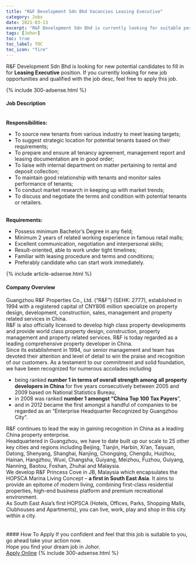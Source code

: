 ```yaml
---
title: "R&F Development Sdn Bhd Vacancies Leasing Executive" 
category: Jobs 
date: 2021-03-13 
excerpt: "R&F Development Sdn Bhd is currently looking for suitable person to fill in the Leasing Executive which based in Johor" 
tags: [Johor] 
toc: true 
toc_label: TOC 
toc_icon: "fire" 
--- 
```


<p>R&F Development Sdn Bhd is looking for new potential candidates to fill in for <b>Leasing Executive</b> position. If you currently looking for new job opportunities and qualified with the job desc, feel free to apply this job.
</p>{% include 300-adsense.html %} 
<div><div><h4>Job Description</h4></div><div><div><span><div><div><div><br><strong>Responsibilities:</strong></div><ul><li>To source new tenants from various industry to meet leasing targets;</li><li>To suggest strategic location for potential tenants based on their requirements;</li><li>To prepare and ensure all tenancy agreement, management report and leasing documentation are in good order;</li><li>To liaise with internal department on matter pertaining to rental and deposit collection;</li><li>To maintain good relationship with tenants and monitor sales performance of tenants;</li><li>To conduct market research in keeping up with market trends;</li><li>To discuss and negotiate the terms and condition with potential tenants or retailers.</li></ul><div><br><strong>Requirements:</strong></div><ul><li>Possess minimum Bachelor&#8217;s Degree in any field;</li><li>Minimum 2 years of related working experience in famous retail malls;</li><li>Excellent communication, negotiation and interpersonal skills;</li><li>Result-oriented, able to work under tight timelines;</li><li>Familiar with leasing procedure and terms and conditions;</li><li>Preferably candidate who can start work immediately.</li></ul></div></div></span></div></div></div> 
{% include article-adsense.html %} 
<div><div><h4>Company Overview</h4></div><div><div><span><div><div>
	Guangzhou R&amp;F Properties Co., Ltd. (&#8220;R&amp;F&#8221;) (SEHK: 2777), established in 1994 with a registered capital of CNY806 million specialize on property design, development, construction, sales, management and property related services in China.</div>
<div>
	R&amp;F is also officially licensed to develop high class property developments and provide world class property design, construction, property management and property related services. R&amp;F is today regarded as a leading comprehensive property developer in China.</div>
<div>
	Since its establishment in 1994, our senior management and team has devoted their attention and level of detail to win the praise and recognition of our customers. As a testament to our commitment and solid foundation, we have been recognized for numerous accolades including</div>
<ul>
<li>
		being ranked <strong>number 1 in terms of overall strength among all property developers in China</strong> for five years consecutively between 2005 and 2009 based on National Statistics Bureau,</li>
<li>
		in 2008 was ranked <strong>number 1 amongst &#8220;China Top 100 Tax Payers</strong>&#8221;,</li>
<li>
		and in 2012 became the first amongst a handful of companies to be regarded as an &#8220;Enterprise Headquarter Recognized by Guangzhou City&#8221;.</li>
</ul>
<div>
	R&amp;F continues to lead the way in gaining recognition in China as a leading China property enterprise.</div>
<div>
	Headquartered in Guangzhou, we have to date built up our scale to 25 other key cities and regions including Beijing, Tianjin, Harbin, Xi&#8217;an, Taiyuan, Datong, Shenyang, Shanghai, Nanjing, Chongqing, Chengdu, Huizhou, Hainan, Hangzhou, Wuxi, Changsha, Guiyang, Meizhou, Fuzhou, Guiyang, Nanning, Baotou, Foshan, Zhuhai and Malaysia.</div>
<div>
	We develop R&amp;F Princess Cove in JB, Malaysia which encapsulates the HOPSCA Marina Living Concept &#8211; <strong>a first in South East Asia</strong>. It aims to provide an epitome of modern living, combining first-class residential properties, high-end business platform and premium recreational environment.</div>
<div>
	As South East Asia&#8217;s first HOPSCA (Hotels, Offices, Parks, Shopping Malls, Clubhouses and Apartments), you can live, work, play and shop in this city within a city.&#160;&#160;<br>
<br>
<strong>&#160; &#160; &#160;</strong></div></div></span></div></div></div> 
#### How To Apply 
If you confident and feel that this job is suitable to you, go ahead take your action now. <br/> 
Hope you find your dream job in Johor. <br/> 
<a href="https://www.jobstreet.com.my/en/job/leasing-executive-4504563?jobId=jobstreet-my-job-4504563&" class="btn btn--info" target="_blank" rel="nofollow noopenner">Apply Online</a> 
{% include 300-adsense.html %} 